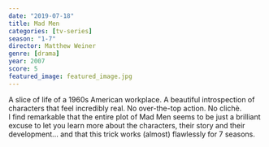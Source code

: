 ```yaml
---
date: "2019-07-18"
title: Mad Men
categories: [tv-series]
season: "1-7"
director: Matthew Weiner
genre: [drama]
year: 2007
score: 5
featured_image: featured_image.jpg
---
```


A slice of life of a 1960s American workplace. A beautiful introspection of characters that feel incredibly real. No over-the-top action. No clichè.  
I find remarkable that the entire plot of Mad Men seems to be just a brilliant excuse to let you learn more about the characters, their story and their development... and that this trick works (almost) flawlessly for 7 seasons.

